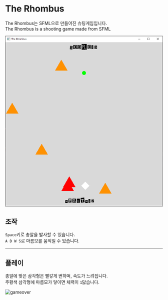 # The Rhombus

The Rhombus는 SFML으로 만들어진 슈팅게임입니다.  
The Rhombus is a shooting game made from SFML

![gameplay](./gameplay.png)

## 조작
```Space```키로 총알을 발사할 수 있습니다.  
```A D W S```로 마름모를 움직일 수 있습니다.  

----------------------------------------
## 플레이

총알에 맞은 삼각형은 빨갛게 변하며, 속도가 느려집니다.  
주황색 삼각형에 마름모가 닿이면 체력이 ```1```닳습니다.

![gameover](./gameover.png)